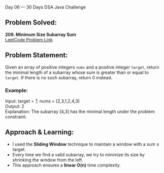 Day 06 — 30 Days DSA Java Challenge

## Problem Solved:  
**209. Minimum Size Subarray Sum**  
[LeetCode Problem Link](https://leetcode.com/problems/minimum-size-subarray-sum/)

## Problem Statement:
Given an array of positive integers `nums` and a positive integer `target`, return the minimal length of a subarray whose sum is greater than or equal to `target`. If there is no such subarray, return 0 instead.

### Example:
Input: target = 7, nums = [2,3,1,2,4,3]  
Output: 2  
Explanation: The subarray [4,3] has the minimal length under the problem constraint.



## Approach & Learning:
- I used the **Sliding Window** technique to maintain a window with a sum ≥ target.
- Every time we find a valid subarray, we try to minimize its size by shrinking the window from the left.
- This approach ensures a **linear O(n)** time complexity.


